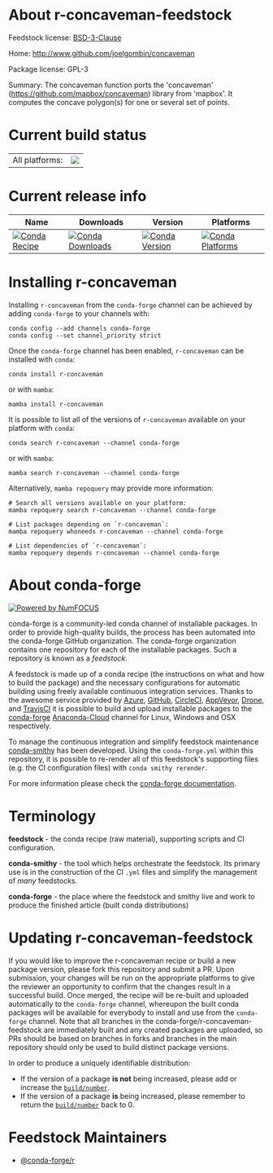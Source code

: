 About r-concaveman-feedstock
============================

Feedstock license: [BSD-3-Clause](https://github.com/conda-forge/r-concaveman-feedstock/blob/main/LICENSE.txt)

Home: http://www.github.com/joelgombin/concaveman

Package license: GPL-3

Summary: The concaveman function ports the 'concaveman' (<https://github.com/mapbox/concaveman>) library from 'mapbox'. It computes the concave polygon(s) for one or several set of points.

Current build status
====================


<table><tr><td>All platforms:</td>
    <td>
      <a href="https://dev.azure.com/conda-forge/feedstock-builds/_build/latest?definitionId=7236&branchName=main">
        <img src="https://dev.azure.com/conda-forge/feedstock-builds/_apis/build/status/r-concaveman-feedstock?branchName=main">
      </a>
    </td>
  </tr>
</table>

Current release info
====================

| Name | Downloads | Version | Platforms |
| --- | --- | --- | --- |
| [![Conda Recipe](https://img.shields.io/badge/recipe-r--concaveman-green.svg)](https://anaconda.org/conda-forge/r-concaveman) | [![Conda Downloads](https://img.shields.io/conda/dn/conda-forge/r-concaveman.svg)](https://anaconda.org/conda-forge/r-concaveman) | [![Conda Version](https://img.shields.io/conda/vn/conda-forge/r-concaveman.svg)](https://anaconda.org/conda-forge/r-concaveman) | [![Conda Platforms](https://img.shields.io/conda/pn/conda-forge/r-concaveman.svg)](https://anaconda.org/conda-forge/r-concaveman) |

Installing r-concaveman
=======================

Installing `r-concaveman` from the `conda-forge` channel can be achieved by adding `conda-forge` to your channels with:

```
conda config --add channels conda-forge
conda config --set channel_priority strict
```

Once the `conda-forge` channel has been enabled, `r-concaveman` can be installed with `conda`:

```
conda install r-concaveman
```

or with `mamba`:

```
mamba install r-concaveman
```

It is possible to list all of the versions of `r-concaveman` available on your platform with `conda`:

```
conda search r-concaveman --channel conda-forge
```

or with `mamba`:

```
mamba search r-concaveman --channel conda-forge
```

Alternatively, `mamba repoquery` may provide more information:

```
# Search all versions available on your platform:
mamba repoquery search r-concaveman --channel conda-forge

# List packages depending on `r-concaveman`:
mamba repoquery whoneeds r-concaveman --channel conda-forge

# List dependencies of `r-concaveman`:
mamba repoquery depends r-concaveman --channel conda-forge
```


About conda-forge
=================

[![Powered by
NumFOCUS](https://img.shields.io/badge/powered%20by-NumFOCUS-orange.svg?style=flat&colorA=E1523D&colorB=007D8A)](https://numfocus.org)

conda-forge is a community-led conda channel of installable packages.
In order to provide high-quality builds, the process has been automated into the
conda-forge GitHub organization. The conda-forge organization contains one repository
for each of the installable packages. Such a repository is known as a *feedstock*.

A feedstock is made up of a conda recipe (the instructions on what and how to build
the package) and the necessary configurations for automatic building using freely
available continuous integration services. Thanks to the awesome service provided by
[Azure](https://azure.microsoft.com/en-us/services/devops/), [GitHub](https://github.com/),
[CircleCI](https://circleci.com/), [AppVeyor](https://www.appveyor.com/),
[Drone](https://cloud.drone.io/welcome), and [TravisCI](https://travis-ci.com/)
it is possible to build and upload installable packages to the
[conda-forge](https://anaconda.org/conda-forge) [Anaconda-Cloud](https://anaconda.org/)
channel for Linux, Windows and OSX respectively.

To manage the continuous integration and simplify feedstock maintenance
[conda-smithy](https://github.com/conda-forge/conda-smithy) has been developed.
Using the ``conda-forge.yml`` within this repository, it is possible to re-render all of
this feedstock's supporting files (e.g. the CI configuration files) with ``conda smithy rerender``.

For more information please check the [conda-forge documentation](https://conda-forge.org/docs/).

Terminology
===========

**feedstock** - the conda recipe (raw material), supporting scripts and CI configuration.

**conda-smithy** - the tool which helps orchestrate the feedstock.
                   Its primary use is in the construction of the CI ``.yml`` files
                   and simplify the management of *many* feedstocks.

**conda-forge** - the place where the feedstock and smithy live and work to
                  produce the finished article (built conda distributions)


Updating r-concaveman-feedstock
===============================

If you would like to improve the r-concaveman recipe or build a new
package version, please fork this repository and submit a PR. Upon submission,
your changes will be run on the appropriate platforms to give the reviewer an
opportunity to confirm that the changes result in a successful build. Once
merged, the recipe will be re-built and uploaded automatically to the
`conda-forge` channel, whereupon the built conda packages will be available for
everybody to install and use from the `conda-forge` channel.
Note that all branches in the conda-forge/r-concaveman-feedstock are
immediately built and any created packages are uploaded, so PRs should be based
on branches in forks and branches in the main repository should only be used to
build distinct package versions.

In order to produce a uniquely identifiable distribution:
 * If the version of a package **is not** being increased, please add or increase
   the [``build/number``](https://docs.conda.io/projects/conda-build/en/latest/resources/define-metadata.html#build-number-and-string).
 * If the version of a package **is** being increased, please remember to return
   the [``build/number``](https://docs.conda.io/projects/conda-build/en/latest/resources/define-metadata.html#build-number-and-string)
   back to 0.

Feedstock Maintainers
=====================

* [@conda-forge/r](https://github.com/conda-forge/r/)

